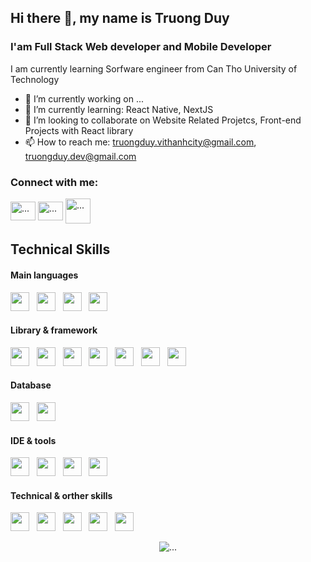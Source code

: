 ## Hi there 👋, my name is Truong Duy

<h3 >I'am Full Stack Web developer and Mobile Developer</h3>


I am currently learning Sorfware engineer from Can Tho University of Technology


- 🔭 I’m currently working on ...
- 🌱 I’m currently learning: React Native, NextJS
- 👯 I’m looking to collaborate on Website Related Projetcs, Front-end Projects with React library
- 📫 How to reach me: truongduy.vithanhcity@gmail.com, truongduy.dev@gmail.com

<h3 align="left">Connect with me:</h3>

<a href="https://github.com/truongduy.28" target="blank"><img align="center" src="https://raw.githubusercontent.com/rahuldkjain/github-profile-readme-generator/master/src/images/icons/Social/github.svg" alt="..." height="30" width="40" /></a>
<a href="https://fb.com/truongduy.dev" target="blank"><img align="center" src="https://raw.githubusercontent.com/rahuldkjain/github-profile-readme-generator/master/src/images/icons/Social/facebook.svg" alt="..." height="30" width="40" /></a> 
<a href="mailto: truongduy.vithanhcity@gmail.com" target="blank"><img align="center" src="https://flat-icons.com/wp-content/uploads/2022/07/Gmail-Icon-Aesthetic.png" alt="..." height="40" width="40" /></a> 


## Technical Skills


<h4> Main languages </h4>
<p> 
  <img src="https://img.shields.io/badge/-HTML5-cecece?style=flat&logo=HTML5" height="30px"> &nbsp;
  <img src="https://img.shields.io/badge/-CSS-cecece?style=flat&logo=CSS3&logoColor=1572B6" height="30px"> &nbsp;
  <img src="https://img.shields.io/badge/-JavaScript-cecece?style=flat&logo=javascript" height="30px"> &nbsp;
  <img src="https://img.shields.io/badge/-PHP-cecece?style=flat&logo=php" height="30px"> &nbsp;
</p>

<h4> Library & framework</h4>
<p> 
  <img src="https://img.shields.io/badge/-Bootstrap-cecece?style=flat&logo=bootstrap" height="30px"> &nbsp;
  <img src="https://img.shields.io/badge/-jQuery-cecece?style=flat&logo=jquery&logoColor=1572B6" height="30px"> &nbsp;
  <img src="https://img.shields.io/badge/-React_Native-cecece?style=flat&logo=react" height="30px"> &nbsp;
  <img src="https://img.shields.io/badge/-ReactJS-cecece?style=flat&logo=react" height="30px"> &nbsp;
  <img src="https://img.shields.io/badge/-NodeJS-cecece?style=flat&logo=nodejs" height="30px"> &nbsp;
  <img src="https://img.shields.io/badge/-ExpressJS-cecece?style=flat&logo=express" height="30px"> &nbsp;
  <img src="https://img.shields.io/badge/-TailwindCSS-cecece?style=flat&logo=tailwind" height="30px"> &nbsp;
</p>

<h4> Database</h4>
<p> 
  <img src="https://img.shields.io/badge/-MySQL-cecece?style=flat&logo=mysql" height="30px"> &nbsp;
  <img src="https://img.shields.io/badge/-MongoDB-cecece?style=flat&logo=mongodb" height="30px"> &nbsp;
</p>

<h4> IDE & tools</h4>
<p> 
  <img src="https://img.shields.io/badge/-GitHub-cecece?style=flat&logo=git" height="30px"> &nbsp;
  <img src="https://img.shields.io/badge/-XamPP-cecece?style=flat&logo=xampp" height="30px"> &nbsp;
  <img src="https://img.shields.io/badge/-Visual_Studio_Code-cecece?style=flat&logo=visual-studio-code&logoColor=007ACC" height="30px"> &nbsp;
  <img src="https://img.shields.io/badge/-Android_Studio-cecece?style=flat&logo=android-studio" height="30px"> &nbsp;
</p>

<h4> Technical & orther skills</h4>
<p> 
  <img src="https://img.shields.io/badge/-C_C++-cecece?style=flat&logo=C&logoColor=005697" height="30px"> &nbsp;
  <img src="https://img.shields.io/badge/-C_Sharp-cecece?style=flat&logo=c-sharp&logoColor=7e2b93" height="30px"> &nbsp;
  <img src="https://img.shields.io/badge/-Java-cecece?style=flat&logo=java" height="30px"> &nbsp;
  <img src="https://img.shields.io/badge/-Python-cecece?style=flat&logo=python" height="30px"> &nbsp;
  <img src="https://img.shields.io/badge/-Arduino-cecece?style=flat&logo=arduino" height="30px"> &nbsp;

</p>

<p align="center"> <img src="https://komarev.com/ghpvc/?username=truongduy28&label=Profile%20views&color=0e75b6&style=flat" alt="..." /> </p>
